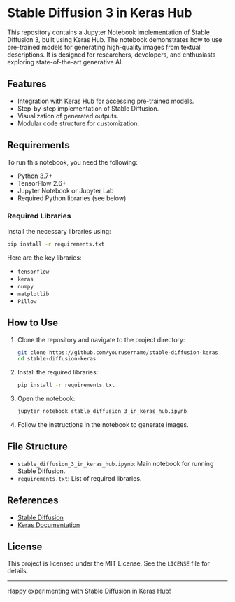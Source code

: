 # Stable Diffusion 3 in Keras Hub

This repository contains a Jupyter Notebook implementation of Stable Diffusion 3, built using Keras Hub. The notebook demonstrates how to use pre-trained models for generating high-quality images from textual descriptions. It is designed for researchers, developers, and enthusiasts exploring state-of-the-art generative AI.

## Features

- Integration with Keras Hub for accessing pre-trained models.
- Step-by-step implementation of Stable Diffusion.
- Visualization of generated outputs.
- Modular code structure for customization.

## Requirements

To run this notebook, you need the following:

- Python 3.7+
- TensorFlow 2.6+
- Jupyter Notebook or Jupyter Lab
- Required Python libraries (see below)

### Required Libraries

Install the necessary libraries using:

```bash
pip install -r requirements.txt
```

Here are the key libraries:

- `tensorflow`
- `keras`
- `numpy`
- `matplotlib`
- `Pillow`

## How to Use

1. Clone the repository and navigate to the project directory:

   ```bash
   git clone https://github.com/yourusername/stable-diffusion-keras
   cd stable-diffusion-keras
   ```

2. Install the required libraries:

   ```bash
   pip install -r requirements.txt
   ```

3. Open the notebook:

   ```bash
   jupyter notebook stable_diffusion_3_in_keras_hub.ipynb
   ```

4. Follow the instructions in the notebook to generate images.

## File Structure

- `stable_diffusion_3_in_keras_hub.ipynb`: Main notebook for running Stable Diffusion.
- `requirements.txt`: List of required libraries.

## References

- [Stable Diffusion](https://github.com/CompVis/stable-diffusion)
- [Keras Documentation](https://keras.io/)

## License

This project is licensed under the MIT License. See the `LICENSE` file for details.

---

Happy experimenting with Stable Diffusion in Keras Hub!
